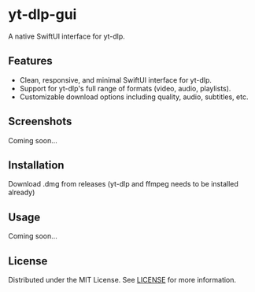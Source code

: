 # yt-dlp-gui

A native SwiftUI interface for yt-dlp.

## Features
- Clean, responsive, and minimal SwiftUI interface for yt-dlp.
- Support for yt-dlp's full range of formats (video, audio, playlists).
- Customizable download options including quality, audio, subtitles, etc.

## Screenshots
Coming soon...

## Installation
Download .dmg from releases (yt-dlp and ffmpeg needs to be installed already)

## Usage
Coming soon...

## License

Distributed under the MIT License. See [LICENSE](LICENSE) for more information.
